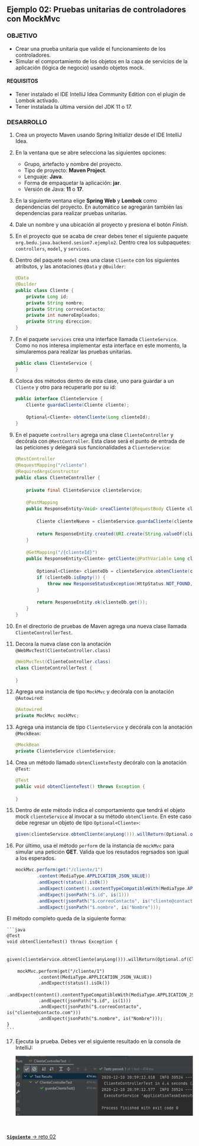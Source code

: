 ## Ejemplo 02: Pruebas unitarias de controladores con MockMvc

### OBJETIVO

- Crear una prueba unitaria que valide el funcionamiento de los controladores.
- Simular el comportamiento de los objetos en la capa de servicios de la aplicación (lógica de negocio) usando objetos mock.

#### REQUISITOS
- Tener instalado el IDE IntelliJ Idea Community Edition con el plugin de Lombok activado.
- Tener instalada la última versión del JDK 11 o 17.


### DESARROLLO

1. Crea un proyecto Maven usando Spring Initializr desde el IDE IntelliJ Idea.

2. En la ventana que se abre selecciona las siguientes opciones:
    - Grupo, artefacto y nombre del proyecto.
    - Tipo de proyecto: **Maven Project**.
    - Lenguaje: **Java**.
    - Forma de empaquetar la aplicación: **jar**.
    - Versión de Java: **11** o **17**.

3. En la siguiente ventana elige **Spring Web** y **Lombok** como dependencias del proyecto. En automático se agregarán también las dependencias para realizar pruebas unitarias.

4. Dale un nombre y una ubicación al proyecto y presiona el botón *Finish*.

5. En el proyecto que se acaba de crear debes tener el siguiente paquete `org.bedu.java.backend.sesion7.ejemplo2`. Dentro crea los subpaquetes: `controllers`, `model`, y `services`.

6. Dentro del paquete `model` crea una clase `Cliente` con los siguientes atributos, y las anotaciones `@Data` y `@Builder`:
    ```java
    @Data
    @Builder
    public class Cliente {
        private Long id;
        private String nombre;
        private String correoContacto;
        private int numeroEmpleados;
        private String direccion;
    }
    ```
7. En el paquete `services` crea una interface llamada `ClienteService`. Como no nos interesa implementar esta interface en este momento, la simularemos para realizar las pruebas unitarias.

    ```java
    public class ClienteService {
    }
    ```

8. Coloca dos métodos dentro de esta clase, uno para guardar a un `Cliente` y otro para recuperarlo por su id:
    ```java
    public interface ClienteService {
        Cliente guardaCliente(Cliente cliente);

        Optional<Cliente> obtenCliente(Long clienteId);
    }
    ```

9. En el paquete `controllers` agrega una clase `ClienteController` y decórala con `@RestController`. Esta clase será el punto de entrada de las peticiones y delegará sus funcionalidades a `ClienteService`:
    
    ```java
    @RestController
    @RequestMapping("/cliente")
    @RequiredArgsConstructor
    public class ClienteController {

        private final ClienteService clienteService;

        @PostMapping
        public ResponseEntity<Void> creaCliente(@RequestBody Cliente cliente) {

            Cliente clienteNuevo = clienteService.guardaCliente(cliente);

            return ResponseEntity.created(URI.create(String.valueOf(clienteNuevo.getId()))).build();
        }

        @GetMapping("/{clienteId}")
        public ResponseEntity<Cliente> getCliente(@PathVariable Long clienteId) {

            Optional<Cliente> clienteDb = clienteService.obtenCliente(clienteId);
            if (clienteDb.isEmpty()) {
                throw new ResponseStatusException(HttpStatus.NOT_FOUND, "El cliente especificado no existe.");
            }

            return ResponseEntity.ok(clienteDb.get());
        }
    }
    ```

10. En el directorio de pruebas de Maven agrega una nueva clase llamada `ClienteControllerTest`.

11. Decora la nueva clase con la anotación `@WebMvcTest(ClienteController.class)`
    ```java
    @WebMvcTest(ClienteController.class)
    class ClienteControllerTest {

    }
    ```

12. Agrega una instancia de tipo `MockMvc` y decórala con la anotación `@Autowired`:

    ```java
    @Autowired
    private MockMvc mockMvc;
    ```

13. Agrega una instancia de tipo `ClienteService` y decórala con la anotación `@MockBean`:

    ```java
    @MockBean
    private ClienteService clienteService;
    ```

14. Crea un método llamado `obtenClienteTest`y decóralo con la anotación `@Test`:

    ```java
    @Test
    public void obtenClienteTest() throws Exception {
        
    }
    ```

15. Dentro de este método indica el comportamiento que tendrá el objeto mock `clienteService` al invocar a su método `obtenCliente`. En este caso debe regresar un objeto de tipo `Optional<Cliente>`:
    ```java
    given(clienteService.obtenCliente(anyLong())).willReturn(Optional.of(Cliente.builder().id(1L).nombre("Nombre").correoContacto("cliente@contacto.com").build()));
    ```

16. Por último, usa el método `perform` de la instancia de `mockMvc` para simular una petición **GET**. Valida que los resutados regrsados son igual a los esperados.
    ```java
    mockMvc.perform(get("/cliente/1")
            .content(MediaType.APPLICATION_JSON_VALUE))
            .andExpect(status().isOk())
            .andExpect(content().contentTypeCompatibleWith(MediaType.APPLICATION_JSON))
            .andExpect(jsonPath("$.id", is(1)))
            .andExpect(jsonPath("$.correoContacto", is("cliente@contacto.com")))
            .andExpect(jsonPath("$.nombre", is("Nombre")));
    ```

El método completo queda de la siguiente forma:

    ```java
    @Test
    void obtenClienteTest() throws Exception {

        given(clienteService.obtenCliente(anyLong())).willReturn(Optional.of(Cliente.builder().id(1L).nombre("Nombre").correoContacto("cliente@contacto.com").build()));

        mockMvc.perform(get("/cliente/1")
                .content(MediaType.APPLICATION_JSON_VALUE))
                .andExpect(status().isOk())
                .andExpect(content().contentTypeCompatibleWith(MediaType.APPLICATION_JSON))
                .andExpect(jsonPath("$.id", is(1)))
                .andExpect(jsonPath("$.correoContacto", is("cliente@contacto.com")))
                .andExpect(jsonPath("$.nombre", is("Nombre")));
    }
    ```

17. Ejecuta la prueba. Debes ver el siguiente resultado en la consola de IntelliJ:

    ![imagen](img/img_01.png)


<br>

[**`Siguiente`** -> reto 02](../Reto-02/)